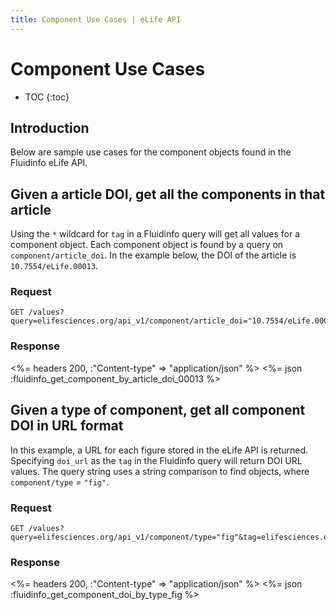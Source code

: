```yaml
---
title: Component Use Cases | eLife API
---
```


# Component Use Cases

* TOC
{:toc}

## Introduction

Below are sample use cases for the component objects found in the Fluidinfo eLife API.

## Given a article DOI, get all the components in that article

Using the `*` wildcard for `tag` in a Fluidinfo query will get all values for a component object. Each component object is found by a query on `component/article_doi`. In the example below, the DOI of the article is `10.7554/eLife.00013`.

### Request

    GET /values?query=elifesciences.org/api_v1/component/article_doi="10.7554/eLife.00013"&tag=*

### Response

<%= headers 200,  :"Content-type" => "application/json" %>
<%= json :fluidinfo_get_component_by_article_doi_00013 %>

## Given a type of component, get all component DOI in URL format

In this example, a URL for each figure stored in the eLife API is returned. Specifying `doi_url` as the `tag` in the Fluidinfo query will return DOI URL values. The query string uses a string comparison to find objects, where `component/type` = `"fig"`.

### Request

    GET /values?query=elifesciences.org/api_v1/component/type="fig"&tag=elifesciences.org/api_v1/component/doi_url

### Response

<%= headers 200,  :"Content-type" => "application/json" %>
<%= json :fluidinfo_get_component_doi_by_type_fig %>